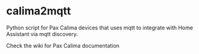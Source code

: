 # calima2mqtt
Python script for Pax Calima devices that uses mqtt to integrate with Home Assistant via mqtt discovery.

Check the wiki for Pax Calima documentation
